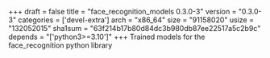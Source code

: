 +++
draft = false
title = "face_recognition_models 0.3.0-3"
version = "0.3.0-3"
categories = ['devel-extra']
arch = "x86_64"
size = "91158020"
usize = "132052015"
sha1sum = "63f214b17b80d84dc3b980db87ee22517a5c2b9c"
depends = "['python3>=3.10']"
+++
Trained models for the face_recognition python library